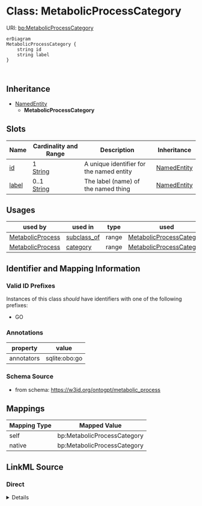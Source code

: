 

# Class: MetabolicProcessCategory



URI: [bp:MetabolicProcessCategory](http://w3id.org/ontogpt/metabolic-process-templateMetabolicProcessCategory)



```mermaid
erDiagram
MetabolicProcessCategory {
    string id  
    string label  
}



```




## Inheritance
* [NamedEntity](NamedEntity.md)
    * **MetabolicProcessCategory**



## Slots

| Name | Cardinality and Range | Description | Inheritance |
| ---  | --- | --- | --- |
| [id](id.md) | 1 <br/> [String](String.md) | A unique identifier for the named entity | [NamedEntity](NamedEntity.md) |
| [label](label.md) | 0..1 <br/> [String](String.md) | The label (name) of the named thing | [NamedEntity](NamedEntity.md) |





## Usages

| used by | used in | type | used |
| ---  | --- | --- | --- |
| [MetabolicProcess](MetabolicProcess.md) | [subclass_of](subclass_of.md) | range | [MetabolicProcessCategory](MetabolicProcessCategory.md) |
| [MetabolicProcess](MetabolicProcess.md) | [category](category.md) | range | [MetabolicProcessCategory](MetabolicProcessCategory.md) |






## Identifier and Mapping Information


### Valid ID Prefixes

Instances of this class *should* have identifiers with one of the following prefixes:

* GO






### Annotations

| property | value |
| --- | --- |
| annotators | sqlite:obo:go |



### Schema Source


* from schema: https://w3id.org/ontogpt/metabolic_process





## Mappings

| Mapping Type | Mapped Value |
| ---  | ---  |
| self | bp:MetabolicProcessCategory |
| native | bp:MetabolicProcessCategory |





## LinkML Source

<!-- TODO: investigate https://stackoverflow.com/questions/37606292/how-to-create-tabbed-code-blocks-in-mkdocs-or-sphinx -->

### Direct

<details>
```yaml
name: MetabolicProcessCategory
id_prefixes:
- GO
annotations:
  annotators:
    tag: annotators
    value: sqlite:obo:go
from_schema: https://w3id.org/ontogpt/metabolic_process
is_a: NamedEntity

```
</details>

### Induced

<details>
```yaml
name: MetabolicProcessCategory
id_prefixes:
- GO
annotations:
  annotators:
    tag: annotators
    value: sqlite:obo:go
from_schema: https://w3id.org/ontogpt/metabolic_process
is_a: NamedEntity
attributes:
  id:
    name: id
    annotations:
      prompt.skip:
        tag: prompt.skip
        value: 'true'
    description: A unique identifier for the named entity
    comments:
    - this is populated during the grounding and normalization step
    from_schema: https://w3id.org/ontogpt/metabolic_process
    rank: 1000
    identifier: true
    alias: id
    owner: MetabolicProcessCategory
    domain_of:
    - NamedEntity
    - Publication
    range: string
    required: true
  label:
    name: label
    annotations:
      owl:
        tag: owl
        value: AnnotationProperty, AnnotationAssertion
    description: The label (name) of the named thing
    from_schema: https://w3id.org/ontogpt/metabolic_process
    aliases:
    - name
    slot_uri: rdfs:label
    alias: label
    owner: MetabolicProcessCategory
    domain_of:
    - MetabolicProcess
    - NamedEntity
    range: string

```
</details>